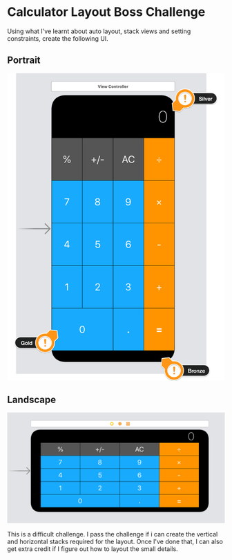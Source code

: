 

# Calculator Layout Boss Challenge

Using what I've learnt about auto layout, stack views and setting constraints, create the following UI. 

## Portrait

![Portrait](Documentation/Portrait.png)

## Landscape
![Landscape](Documentation/Landscape.png)

This is a difficult challenge. I pass the challenge if i can create the vertical and horizontal stacks required for the layout. Once I've done that, I can also get extra credit if I figure out how to layout the small details.



